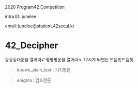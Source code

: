 2020 Program42 Competition

intra ID: junelee

email: junelee@student.42seoul.kr

# 42_Decipher
동동동대문을 열어라♪ 평평평문을 열어라♬ 12시가 되면은 드듬칫드듬칫

> known_plain_text	: 기지평문

> enigma		        : 암호전문
